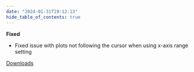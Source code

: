 ```yaml
---
date: "2024-01-31T19:12:13"
hide_table_of_contents: true
---
```


**Fixed**

- Fixed issue with plots not following the cursor when using x-axis range setting

[Downloads](https://github.com/foxglove/studio/releases/tag/v1.86.1)

